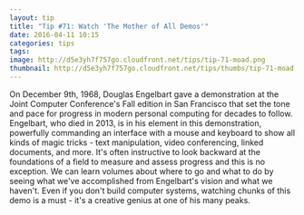 ```yaml
---
layout: tip
title: "Tip #71: Watch 'The Mother of All Demos'"
date: 2016-04-11 10:15
categories: tips
tags:
image: http://d5e3yh7f757go.cloudfront.net/tips/tip-71-moad.png
thumbnail: http://d5e3yh7f757go.cloudfront.net/tips/thumbs/tip-71-moad.png
---
```

On December 9th, 1968, Douglas Engelbart gave a demonstration at the Joint Computer Conference's Fall edition in San Francisco that set the tone and pace for progress in modern personal computing for decades to follow. Engelbart, who died in 2013, is in his element in this demonstration, powerfully commanding an interface with a mouse and keyboard to show all kinds of magic tricks - text manipulation, video conferencing, linked documents, and more. It's often instructive to look backward at the foundations of a field to measure and assess progress and this is no exception. We can learn volumes about where to go and what to do by seeing what we've accomplished from Engelbart's vision and what we haven't. Even if you don't build computer systems, watching chunks of this demo is a must - it's a creative genius at one of his many peaks.
